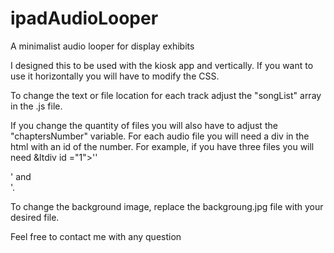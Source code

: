 # ipadAudioLooper
A minimalist audio looper for display exhibits

I designed this to be used with the kiosk app and vertically. If you want to use it horizontally you will have to modify the CSS. 

To change the text or file location for each track adjust the "songList" array in the .js file. 

If you change the quantity of files you will also have to adjust the "chaptersNumber" variable. For each audio file you will need a div in the html with an id of the number. For example, if you have three files you will need &ltdiv id ="1">''<div id ="2">' and <div id ="3">'.
  
To change the background image, replace the backgroung.jpg file with your desired file. 

Feel free to contact me with any question
